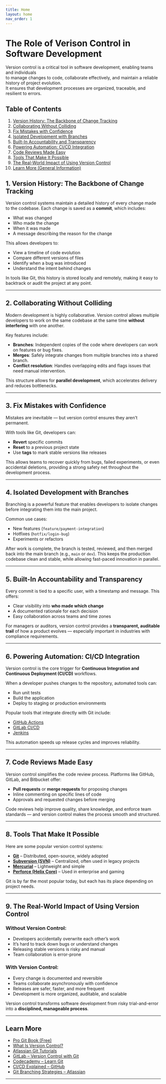 ```yaml
---
title: Home
layout: home
nav_order: 1
---
```


# The Role of Verison Control in Software Development
Version control is a critical tool in software development, enabling teams and individuals   
to manage changes to code, collaborate effectively, and maintain a reliable history of project evolution.   
It ensures that development processes are organized, traceable, and resilient to errors.


## Table of Contents

1. [Version History: The Backbone of Change Tracking](#1-version-history-the-backbone-of-change-tracking)  
2. [Collaborating Without Colliding](#2-collaborating-without-colliding)  
3. [Fix Mistakes with Confidence](#3-fix-mistakes-with-confidence)  
4. [Isolated Development with Branches](#4-isolated-development-with-branches)  
5. [Built-In Accountability and Transparency](#5-built-in-accountability-and-transparency)  
6. [Powering Automation: CI/CD Integration](#6-powering-automation-cicd-integration)  
7. [Code Reviews Made Easy](#7-code-reviews-made-easy)  
8. [Tools That Make It Possible](#8-tools-that-make-it-possible)  
9. [The Real-World Impact of Using Version Control](#9-the-real-world-impact-of-using-version-control)  
10. [Learn More (General Information)](#10-learn-more-general-information)



## 1. Version History: The Backbone of Change Tracking

Version control systems maintain a detailed history of every change made to the codebase. Each change is saved as a **commit**, which includes:

- What was changed
- Who made the change
- When it was made
- A message describing the reason for the change

This allows developers to:

- View a timeline of code evolution
- Compare different versions of files
- Identify when a bug was introduced
- Understand the intent behind changes

In tools like Git, this history is stored locally and remotely, making it easy to backtrack or audit the project at any point.

---

## 2. Collaborating Without Colliding

Modern development is highly collaborative. Version control allows multiple developers to work on the same codebase at the same time **without interfering** with one another.

Key features include:

- **Branches**: Independent copies of the code where developers can work on features or bug fixes.
- **Merges**: Safely integrate changes from multiple branches into a shared branch.
- **Conflict resolution**: Handles overlapping edits and flags issues that need manual intervention.

This structure allows for **parallel development**, which accelerates delivery and reduces bottlenecks.

---

## 3. Fix Mistakes with Confidence

Mistakes are inevitable — but version control ensures they aren't permanent.

With tools like Git, developers can:

- **Revert** specific commits
- **Reset** to a previous project state
- Use **tags** to mark stable versions like releases

This allows teams to recover quickly from bugs, failed experiments, or even accidental deletions, providing a strong safety net throughout the development process.

---

## 4. Isolated Development with Branches

Branching is a powerful feature that enables developers to isolate changes before integrating them into the main project.

Common use cases:

- New features (`feature/payment-integration`)
- Hotfixes (`hotfix/login-bug`)
- Experiments or refactors

After work is complete, the branch is tested, reviewed, and then merged back into the main branch (e.g., `main` or `dev`). This keeps the production codebase clean and stable, while allowing fast-paced innovation in parallel.

---

## 5. Built-In Accountability and Transparency

Every commit is tied to a specific user, with a timestamp and message. This offers:

- Clear visibility into **who made which change**
- A documented rationale for each decision
- Easy collaboration across teams and time zones

For managers or auditors, version control provides a **transparent, auditable trail** of how a product evolves — especially important in industries with compliance requirements.

---

## 6. Powering Automation: CI/CD Integration

Version control is the core trigger for **Continuous Integration and Continuous Deployment (CI/CD)** workflows.

When a developer pushes changes to the repository, automated tools can:

- Run unit tests
- Build the application
- Deploy to staging or production environments

Popular tools that integrate directly with Git include:

- [GitHub Actions](https://github.com/features/actions)
- [GitLab CI/CD](https://docs.gitlab.com/ee/ci/)
- [Jenkins](https://www.jenkins.io/)

This automation speeds up release cycles and improves reliability.

---

## 7. Code Reviews Made Easy

Version control simplifies the code review process. Platforms like GitHub, GitLab, and Bitbucket offer:

- **Pull requests** or **merge requests** for proposing changes
- Inline commenting on specific lines of code
- Approvals and requested changes before merging

Code reviews help improve quality, share knowledge, and enforce team standards — and version control makes the process smooth and structured.

---

## 8. Tools That Make It Possible

Here are some popular version control systems:

- [**Git**](https://git-scm.com/) – Distributed, open-source, widely adopted
- [**Subversion (SVN)**](https://subversion.apache.org/) – Centralized, often used in legacy projects
- [**Mercurial**](https://www.mercurial-scm.org/) – Lightweight and simple
- [**Perforce (Helix Core)**](https://www.perforce.com/products/helix-core) – Used in enterprise and gaming

Git is by far the most popular today, but each has its place depending on project needs.

---

## 9. The Real-World Impact of Using Version Control

### Without Version Control:

- Developers accidentally overwrite each other’s work
- It’s hard to track down bugs or understand changes
- Releasing stable versions is risky and manual
- Team collaboration is error-prone

### With Version Control:

- Every change is documented and reversible
- Teams collaborate asynchronously with confidence
- Releases are safer, faster, and more frequent
- Development is more organized, auditable, and scalable

Version control transforms software development from risky trial-and-error into a **disciplined, manageable process**.

---

## Learn More

- [Pro Git Book (Free)](https://git-scm.com/book/en/v2)
- [What Is Version Control?](https://www.spiceworks.com/tech/devops/articles/what-is-version-control)
- [Atlassian Git Tutorials](https://www.atlassian.com/git/tutorials)
- [GitLab – Version Control with Git](https://docs.gitlab.com/ee/topics/git/)
- [Codecademy – Learn Git](https://www.codecademy.com/learn/learn-git)
- [CI/CD Explained – GitHub](https://docs.github.com/en/actions/learn-github-actions/introduction-to-github-actions#understanding-github-actions)
- [Git Branching Strategies – Atlassian](https://www.atlassian.com/git/tutorials/comparing-workflows)



---

[Just the Docs]: https://just-the-docs.github.io/just-the-docs/
[GitHub Pages]: https://docs.github.com/en/pages
[README]: [https://github.com/just-the-docs/just-the-docs-template/blob/main/README.md](https://github.com/StungEye-RRC/Just-The-Docs-Template#readme)
[Jekyll]: https://jekyllrb.com
[Markdown Syntax]: https://docs.github.com/en/get-started/writing-on-github/getting-started-with-writing-and-formatting-on-github/basic-writing-and-formatting-syntax
